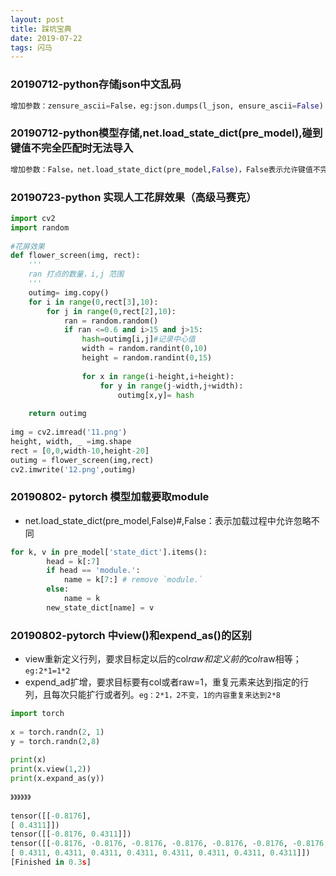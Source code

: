 ```yaml
---
layout: post
title: 踩坑宝典
date: 2019-07-22
tags: 闪马
---
```


### 20190712-python存储json中文乱码

```python
增加参数：zensure_ascii=False，eg:json.dumps(l_json, ensure_ascii=False)
```

### 20190712-python模型存储,net.load_state_dict(pre_model),碰到键值不完全匹配时无法导入	

```python
增加参数：False，net.load_state_dict(pre_model,False)，False表示允许键值不完全匹配，默认为true。
```

### 20190723-python 实现人工花屏效果（高级马赛克）

```python
import cv2
import random
 
#花屏效果
def flower_screen(img, rect):
    '''
    ran 打点的数量，i,j 范围
    '''
    outimg= img.copy()
    for i in range(0,rect[3],10):
        for j in range(0,rect[2],10):
            ran = random.random()
            if ran <=0.6 and i>15 and j>15:
                hash=outimg[i,j]#记录中心值
                width = random.randint(0,10)
                height = random.randint(0,15)
 
                for x in range(i-height,i+height):
                    for y in range(j-width,j+width):
                        outimg[x,y]= hash
 
    return outimg
 
img = cv2.imread('11.png')
height, width, _ =img.shape
rect = [0,0,width-10,height-20]
outimg = flower_screen(img,rect)
cv2.imwrite('12.png',outimg)

```

### 20190802- pytorch 模型加载要取module
* net.load_state_dict(pre_model,False)#,False：表示加载过程中允许忽略不同

```python
for k, v in pre_model['state_dict'].items():
        head = k[:7]
        if head == 'module.':
            name = k[7:] # remove `module.`
        else:
            name = k
        new_state_dict[name] = v
```

### 20190802-pytorch 中view()和expend_as()的区别

* view重新定义行列，要求目标定以后的col*raw和定义前的col*raw相等；`eg:2*1=1*2`
* expend_ad扩增，要求目标要有col或者raw=1，重复元素来达到指定的行列，且每次只能扩行或者列。`eg：2*1，2不变，1的内容重复来达到2*8`

```python
import torch
 
x = torch.randn(2, 1)
y = torch.randn(2,8)
 
print(x)
print(x.view(1,2))
print(x.expand_as(y))
 
》》》》》》
 
tensor([[-0.8176],
[ 0.4311]])
tensor([[-0.8176, 0.4311]])
tensor([[-0.8176, -0.8176, -0.8176, -0.8176, -0.8176, -0.8176, -0.8176, -0.8176],
[ 0.4311, 0.4311, 0.4311, 0.4311, 0.4311, 0.4311, 0.4311, 0.4311]])
[Finished in 0.3s]
```

